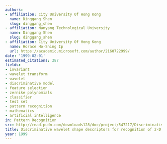 ```yaml
---
authors:
- affiliation: City University Of Hong Kong
  name: Dinggang Shen
  slug: dinggang_shen
- affiliation: Nanyang Technological University
  name: Dinggang Shen
  slug: dinggang_shen
- affiliation: City University Of Hong Kong
  name: Horace Ho-Shing Ip
  url: https://academic.microsoft.com/author/2160722999/
date: '1999-02-01'
estimated_citations: 387
fields:
- invariant
- wavelet transform
- wavelet
- discriminative model
- feature selection
- zernike polynomials
- classifier
- test set
- pattern recognition
- mathematics
- artificial intelligence
in: Pattern Recognition
src: http://read.pudn.com/downloads128/doc/project/547217/Discriminative%20Wavelet%20Shape%20Descriptors.pdf
title: Discriminative wavelet shape descriptors for recognition of 2-D patterns
year: 1999
---
```

